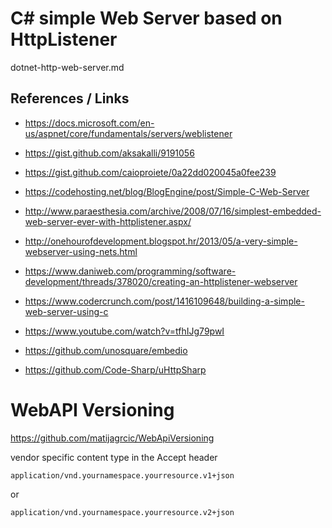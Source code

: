 # C# simple Web Server based on HttpListener

dotnet-http-web-server.md

## References / Links

*   https://docs.microsoft.com/en-us/aspnet/core/fundamentals/servers/weblistener

*   https://gist.github.com/aksakalli/9191056

*   https://gist.github.com/caioproiete/0a22dd020045a0fee239

*   https://codehosting.net/blog/BlogEngine/post/Simple-C-Web-Server

*   http://www.paraesthesia.com/archive/2008/07/16/simplest-embedded-web-server-ever-with-httplistener.aspx/

*   http://onehourofdevelopment.blogspot.hr/2013/05/a-very-simple-webserver-using-nets.html

*   https://www.daniweb.com/programming/software-development/threads/378020/creating-an-httplistener-webserver

*   https://www.codercrunch.com/post/1416109648/building-a-simple-web-server-using-c

*   https://www.youtube.com/watch?v=tfhIJg79pwI

*   https://github.com/unosquare/embedio

*   https://github.com/Code-Sharp/uHttpSharp




# WebAPI Versioning

https://github.com/matijagrcic/WebApiVersioning


vendor specific content type in the Accept header 

    application/vnd.yournamespace.yourresource.v1+json 
    
or 

    application/vnd.yournamespace.yourresource.v2+json

